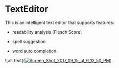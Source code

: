# TextEditor

This is an intelligent text editor that supports features:

- readability analysis (Flesch Score)

- spell suggestion

- word auto completion

![alt text](<a href="https://ibb.co/kvxp4Q"><img src="https://preview.ibb.co/cSQyyk/Screen_Shot_2017_09_15_at_6_12_50_PM.png" alt="Screen_Shot_2017_09_15_at_6_12_50_PM" border="0"></a>)

